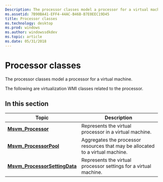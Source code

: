 ```yaml
---
Description: The processor classes model a processor for a virtual machine.
ms.assetid: 7B90BA41-EFF4-44AC-B46B-B7E0EEC19D45
title: Processor classes
ms.technology: desktop
ms.prod: windows
ms.author: windowssdkdev
ms.topic: article
ms.date: 05/31/2018
---
```


# Processor classes

The processor classes model a processor for a virtual machine.

The following are virtualization WMI classes related to the processor.

## In this section



| Topic                                                                      | Description                                                                               |
|----------------------------------------------------------------------------|-------------------------------------------------------------------------------------------|
| [**Msvm\_Processor**](msvm-processor.md)<br/>                       | Represents the virtual processor in a virtual machine.<br/>                         |
| [**Msvm\_ProcessorPool**](msvm-processorpool.md)<br/>               | Aggregates the processor resources that may be allocated to a virtual machine.<br/> |
| [**Msvm\_ProcessorSettingData**](msvm-processorsettingdata.md)<br/> | Represents the virtual processor settings for a virtual machine.<br/>               |



 

 

 




